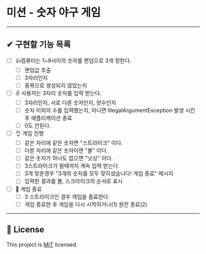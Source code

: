 # 미션 - 숫자 야구 게임

---
## ✔ 구현할 기능 목록

- [ ] 👍컴퓨터는 1~9사이의 숫자를 랜덤으로 3개 정한다.
    - [ ] 랜덤값 추출
    - [ ] 3자리인지
    - [ ] 중복으로 생성되지 않았는지

- [ ] ✌ 사용자는 3자리 숫자를 입력 받는다.
    - [ ] 3자리인지, 서로 다른 숫자인지, 양수인지
    - [ ] 숫자 이외의 수를 입력했는지, 아니면 IllegalArgumentException 발생 시킨후 애플리케이션 종료
    - [ ] 0도 안된다.

- [ ] 👌 게임 진행
    - [ ] 같은 자리에 같은 숫자면 "스트라이크" 이다.
    - [ ] 다른 자리에 같은 숫자이면 "볼" 이다.
    - [ ] 같은 숫자가 하나도 없으면 "낫싱" 이다.
    - [ ] 3스트라이크가 될때까지 계속 입력 받는다.
    - [ ] 3개 맞춘경우 "3개의 숫자를 모두 맞히셨습니다! 게임 종료" 메시지
    - [ ] 입력한 결과를 볼, 스크라이크의 순서로 표시

- [ ] 🖖 게임 종료
    - [ ] 3 스트라이크인 경우 게임을 종료한다.
    - [ ] 게임 종료한 후 게임을 다시 시작하거나(1) 완전 종료(2)

---

## 📝 License

This project is [MIT](https://github.com/woowacourse/java-baseball-precourse/blob/master/LICENSE) licensed.
